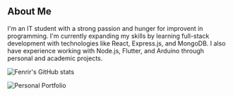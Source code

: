 ## About Me
I'm an IT student with a strong passion and hunger for improvent in programming. I'm currently expanding my skills by learning full-stack development with technologies like React, Express.js, and MongoDB. I also have experience working with Node.js, Flutter, and Arduino through personal and academic projects.

![Fenrir's GitHub stats](https://github-readme-stats.vercel.app/api?username=Fenrir-qt&theme=react&show_icons=true)

![Personal Portfolio](https://nico-burog.vercel.app/)
